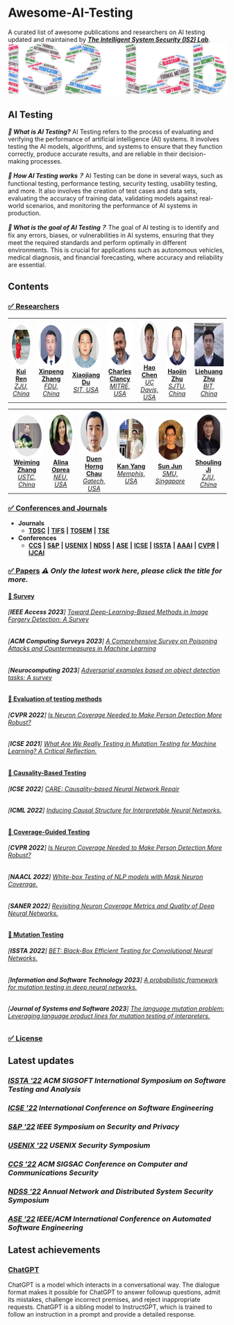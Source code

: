 # Awesome-AI-Testing
A curated list of awesome publications and researchers on AI testing updated and maintained by [***The Intelligent System Security (IS2) Lab***](https://is2lab.github.io/).
![IS2Lab](https://github.com/IS2Lab/awesome-ai-testing/blob/main/picture/is2lab.png)

## AI Testing

***👏 What is AI Testing?*** 
AI Testing refers to the process of evaluating and verifying the performance of artificial intelligence (AI) systems. It involves testing the AI models, algorithms, and systems to ensure that they function correctly, produce accurate results, and are reliable in their decision-making processes.

***👏 How AI Testing works？*** AI Testing can be done in several ways, such as functional testing, performance testing, security testing, usability testing, and more. It also involves the creation of test cases and data sets, evaluating the accuracy of training data, validating models against real-world scenarios, and monitoring the performance of AI systems in production.

***👏 What is the goal of AI Testing？*** The goal of AI testing is to identify and fix any errors, biases, or vulnerabilities in AI systems, ensuring that they meet the required standards and perform optimally in different environments. This is crucial for applications such as autonomous vehicles, medical diagnosis, and financial forecasting, where accuracy and reliability are essential.

## Contents
### [✅ Researchers](./files/researchers.md)

<table rules="none" align="center">
	<tr>
		<td>
		<center>
                	<img src="https://github.com/IS2Lab/awesome-ai-testing/blob/main/picture/renkui.png" width="100" height="100">	
	               	<br/>
			<a href="https://scholar.google.com/citations?hl=zh-CN&user=uuQA_rcAAAAJ"><b>Kui Ren</b> <br/> <i>ZJU, China</i></a>
            	</center>
        	</td>		
		<td>
		<center>
    			<img src="https://github.com/IS2Lab/awesome-ai-testing/blob/main/picture/XinpengZhang%20.png" width="100" height="100">
			<br/>
			<a href="https://scholar.google.com/citations?hl=zh-CN&user=P76GtHwAAAAJ"><b>Xinpeng Zhang</b> <br/> <i>FDU, China</i></a>
            	</center>
		</td>		
		<td>
		<center>
    			<img src="https://github.com/IS2Lab/awesome-ai-testing/blob/main/picture/xiaojiangDu.png" width="100" height="100">
			<br/>
			<a href="https://scholar.google.com/citations?hl=zh-CN&user=9K9BlyYAAAAJ"><b>Xiaojiang Du</b> <br/> <i>SIT, USA</i></a>
            	</center>
		</td>
		<td>
		<center>
    			<img src="https://github.com/IS2Lab/awesome-ai-testing/blob/main/picture/CharlesClancy.png" width="100" height="100">
			<br/>
			<a href="https://scholar.google.com/citations?hl=zh-CN&user=OQPZELkAAAAJ"><b>Charles Clancy</b> <br/> <i>MITRE, USA</i></a>
            	</center>
		</td>
		<td>
		<center>
    			<img src="https://github.com/IS2Lab/awesome-ai-testing/blob/main/picture/HaoChen.png" width="100" height="100">
			<br/>
			<a href="https://scholar.google.com/citations?hl=zh-CN&user=1Aa3qxIAAAAJ"><b>Hao Chen</b> <br/> <i>UC Davis, USA</i></a>
            	</center>
		</td>
		<td>
		<center>
    			<img src="https://github.com/IS2Lab/awesome-ai-testing/blob/main/picture/HaojinZhu.png" width="100" height="100">
			<br/>
			<a href="https://scholar.google.com/citations?hl=zh-CN&user=_5lzNDUAAAAJ"><b>Haojin Zhu</b> <br/> <i>SJTU, China</i></a>
            	</center>
		</td>
		<td>
		<center>
    			<img src="https://github.com/IS2Lab/awesome-ai-testing/blob/main/picture/zhuliehuang.png" width="100" height="100">
			<br/>
			<a href="https://scholar.google.com/citations?hl=zh-CN&user=6v_R6WgAAAAJ"><b>Liehuang Zhu</b> <br/> <i>BIT, China</i></a>
            	</center>
		</td>
	</tr>
</table>
<table rules="none" align="center">
	<tr>
		<td>
		<center>
    			<img src="https://github.com/IS2Lab/awesome-ai-testing/blob/main/picture/weimingzhang.png" width="100" height="100">
			<br/>
			<a href="https://scholar.google.com/citations?hl=zh-CN&user=eTCfl6cAAAAJ"><b>Weiming Zhang</b> <br/> <i>USTC, China</i></a>
            	</center>
		</td>
		<td>
		<center>
    			<img src="https://github.com/IS2Lab/awesome-ai-testing/blob/main/picture/AlinaOprea.png" width="100" height="100">
			<br/>
			<a href="https://scholar.google.com/citations?hl=zh-CN&user=16J3izoAAAAJ&view_op=list_works&sortby=pubdate"><b>Alina Oprea</b> <br/> <i>NEU, USA</i></a>
            	</center>
		</td>
		<td>
		<center>
    			<img src="https://github.com/IS2Lab/awesome-ai-testing/blob/main/picture/DuenHorngChau.png" width="100" height="100">
			<br/>
			<a href="https://scholar.google.com/citations?hl=zh-CN&user=YON32W4AAAAJ"><b>Duen Horng Chau</b> <br/> <i>Gatech, USA</i></a>
            	</center>
		</td>
		<td>
		<center>
    			<img src="https://github.com/IS2Lab/awesome-ai-testing/blob/main/picture/KanYang.png" width="100" height="100">
			<br/>
			<a href="https://scholar.google.com/citations?hl=zh-CN&user=QqGPbXYAAAAJ"><b>Kan Yang</b> <br/> <i>Memphis, USA</i></a>
            	</center>
		</td>
		<td>
		<center>
    			<img src="https://github.com/IS2Lab/awesome-ai-testing/blob/main/picture/sunjun.png" width="100" height="100">
			<br/>
			<a href="https://scholar.google.com/citations?hl=zh-CN&user=DVsEyn0AAAAJ"><b>Sun Jun</b> <br/> <i>SMU, Singapore</i></a>
            	</center>
		</td>
		<td>
		<center>
    			<img src="https://github.com/IS2Lab/awesome-ai-testing/blob/main/picture/ShoulingJi.png" width="100" height="100">
			<br/>
			<a href="https://scholar.google.com/citations?hl=zh-CN&user=5HoF_9oAAAAJ"><b>Shouling Ji</b> <br/> <i>ZJU, China</i></a>
            	</center>
		</td>
	</tr>
</table>



### [✅ Conferences and Journals](./files/conferences.md)

- **Journals**
  * [**TDSC**](https://ieeexplore.ieee.org/xpl/RecentIssue.jsp?punumber=8858) **|** [**TIFS**](https://ieeexplore.ieee.org/xpl/RecentIssue.jsp?punumber=10206) **|** [**TOSEM**](https://dl.acm.org/journal/tosem) **|** [**TSE**](http://dblp.uni-trier.de/db/journals/tse/)
- **Conferences**   
  * [**CCS**](https://css2022.xidian.edu.cn/) **|** [**S&P**](https://www.ieee-security.org/TC/SP2022/) **|** [**USENIX**](https://www.usenix.org/) **|**  [**NDSS**](https://www.ndss-symposium.org/) **|** [**ASE**](https://www.aseglobal.com/) **|** [**ICSE**](http://www.icse-conferences.org/) **|**  [**ISSTA**](https://dl.acm.org/conference/issta) **|** [**AAAI**](https://aaai.org/) **|** [**CVPR**](https://cvpr2022.thecvf.com/) **|** [**IJCAI**](https://ijcai-23.org/)
 
### [✅ Papers](./files/papers.md)  ***⚠️ Only the latest work here, please click the title for more.***

#### [🌸 Survey](./files/papers.md) 

###### [***IEEE Access 2023***] [*Toward Deep-Learning-Based Methods in Image Forgery Detection: A Survey*](https://ieeexplore.ieee.org/stamp/stamp.jsp?arnumber=10035377)

###### [***ACM Computing Surveys 2023***] [*A Comprehensive Survey on Poisoning Attacks and Countermeasures in Machine Learning*](https://scholar.google.co.uk/scholar?q=A+Comprehensive+Survey+on+Poisoning+Attacks+and+Countermeasures+in+Machine+Learning.&hl=zh-CN&as_sdt=0&as_vis=1&oi=scholart)

###### [***Neurocomputing 2023***] [*Adversarial examples based on object detection tasks: A survey*](https://scholar.google.co.uk/scholar?hl=zh-CN&as_sdt=0%2C5&as_vis=1&q=Adversarial+examples+based+on+object+detection+tasks%3A+A+survey.&btnG=)

#### [🌸 Evaluation of testing methods](./files/papers.md) 

###### [***CVPR 2022***] [*Is Neuron Coverage Needed to Make Person Detection More Robust?*](https://openaccess.thecvf.com/content/CVPR2022W/FaDE-TCV/papers/Pavlitskaya_Is_Neuron_Coverage_Needed_To_Make_Person_Detection_More_Robust_CVPRW_2022_paper.pdf)
    
###### [***ICSE 2021***] [*What Are We Really Testing in Mutation Testing for Machine Learning? A Critical Reflection.*](https://arxiv.org/abs/2103.01341)

#### [🌸 Causality-Based Testing](./files/papers.md) 

###### [***ICSE 2022***] [*CARE: Causality-based Neural Network Repair*](https://arxiv.org/pdf/2204.09274.pdf)

###### [***ICML 2022***] [*Inducing Causal Structure for Interpretable Neural Networks.*](https://arxiv.org/abs/2112.00826)
    
#### [🌸 Coverage-Guided Testing](./files/papers.md) 

###### [***CVPR  2022***] [*Is Neuron Coverage Needed to Make Person Detection More Robust?*](https://openaccess.thecvf.com/content/CVPR2022W/FaDE-TCV/papers/Pavlitskaya_Is_Neuron_Coverage_Needed_To_Make_Person_Detection_More_Robust_CVPRW_2022_paper.pdf)

###### [***NAACL 2022***] [*White-box Testing of NLP models with Mask Neuron Coverage.*](https://arxiv.org/abs/2205.05050)

###### [***SANER 2022***] [*Revisiting Neuron Coverage Metrics and Quality of Deep Neural Networks.*](https://arxiv.org/pdf/2201.00191.pdf)
    
#### [🌸 Mutation Testing](./files/papers.md) 

###### [***ISSTA 2022***] [*BET: Black-Box Efficient Testing for Convolutional Neural Networks.*](https://dl.acm.org/doi/pdf/10.1145/3533767.3534386)

###### [***Information and Software Technology 2023***] [*A probabilistic framework for mutation testing in deep neural networks.*](https://scholar.google.com/scholar?hl=zh-CN&as_sdt=0%2C5&q=A+probabilistic+framework+for+mutation+testing+in+deep+neural+networks.&btnG=)

###### [***Journal of Systems and Software 2023***] [*The language mutation problem: Leveraging language product lines for mutation testing of interpreters.*](https://scholar.google.com/scholar?hl=zh-CN&as_sdt=0%2C5&q=The+language+mutation+problem%3A+Leveraging+language+product+lines+for+mutation+testing+of+interpreters.+&btnG=)

    
### [✅ License](./LICENSE)

## Latest updates

### [***ISSTA '22***](https://dblp.org/db/conf/issta/issta2022.html) _ACM SIGSOFT International Symposium on Software Testing and Analysis_
### [***ICSE '22***](https://dblp.org/db/conf/icse/icse2022.html#DanilovaH0N22) _International Conference on Software Engineering_
### [***S&P '22***](https://dblp.org/db/conf/sp/sp2022.html) _IEEE Symposium on Security and Privacy_
### [***USENIX '22***](https://dblp.org/db/conf/uss/uss2022.html) _USENIX Security Symposium_
### [***CCS '22***](https://dblp.org/db/conf/ccs/ccs2022.html) _ACM SIGSAC Conference on Computer and Communications Security_
### [***NDSS '22***](https://dblp.org/db/conf/ndss/ndss2022.html) _Annual Network and Distributed System Security Symposium_
### [***ASE '22***](https://dblp.org/db/conf/kbse/ase2022.html) _IEEE/ACM International Conference on Automated Software Engineering_

## Latest achievements

### [ChatGPT](https://openai.com/blog/chatgpt/)
ChatGPT is a model which interacts in a conversational way. The dialogue format makes it possible for ChatGPT to answer followup questions, admit its mistakes, challenge incorrect premises, and reject inappropriate requests. ChatGPT is a sibling model to InstructGPT, which is trained to follow an instruction in a prompt and provide a detailed response.
